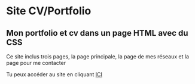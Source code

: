 # Site CV/Portfolio

## Mon portfolio et cv dans un page HTML avec du CSS

<p>Ce site inclus trois pages, la page principale, la page de mes réseaux et la page pour me contacter</p>

<p>Tu peux accéder au site en cliquant <a href="https://unebaguette.github.io/site-cvportfolio/" target="_blank">ICI</a></p>
